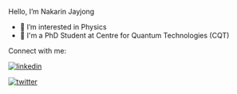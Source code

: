 
Hello, I’m Nakarin Jayjong
- 👀 I’m interested in Physics
- 📖 I'm a PhD Student at Centre for Quantum Technologies (CQT)

Connect with me:

[![linkedin](https://img.shields.io/badge/LinkedIn-0077B5?style=for-the-badge&logo=linkedin&logoColor=white)](https://www.linkedin.com/in/nakarin-jayjong-26b963207/)

[![twitter](https://img.shields.io/badge/Twitter-1DA1F2?style=for-the-badge&logo=twitter&logoColor=white)](https://twitter.com/NJayjong)
